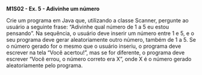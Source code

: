 **M1S02 - Ex. 5 - Adivinhe um número**

Crie um programa em Java que, utilizando a classe Scanner, pergunte ao usuário a seguinte frase: “Adivinhe qual número de 1 a 5 eu estou pensando”. Na sequência, o usuário deve inserir um número entre 1 e 5, e o seu programa deve gerar aleatoriamente outro número, também de 1 a 5. Se o número gerado for o mesmo que o usuário inseriu, o programa deve escrever na tela “Você acertou!”, mas se for diferente, o programa deve escrever “Você errou, o número correto era X”, onde X é o número gerado aleatoriamente pelo programa.